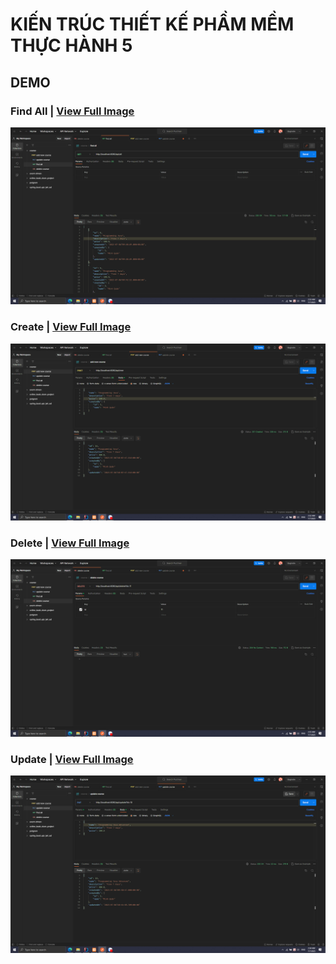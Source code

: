 # KIẾN TRÚC THIẾT KẾ PHẦM MỀM THỰC HÀNH 5

## DEMO
### Find All | [View Full Image](https://raw.githubusercontent.com/Minhquanzz1002/KTTKPM_TH5/main/demo/create.png)
![Find All](https://raw.githubusercontent.com/Minhquanzz1002/KTTKPM_TH5/main/demo/find-all.png)

### Create | [View Full Image](https://raw.githubusercontent.com/Minhquanzz1002/KTTKPM_TH5/main/demo/create.png)
![Create](https://raw.githubusercontent.com/Minhquanzz1002/KTTKPM_TH5/main/demo/create.png)

### Delete | [View Full Image](https://raw.githubusercontent.com/Minhquanzz1002/KTTKPM_TH5/main/demo/delete.png)
![Delete](https://raw.githubusercontent.com/Minhquanzz1002/KTTKPM_TH5/main/demo/delete.png)

### Update | [View Full Image](https://raw.githubusercontent.com/Minhquanzz1002/KTTKPM_TH5/main/demo/update.png)
![Update](https://raw.githubusercontent.com/Minhquanzz1002/KTTKPM_TH5/main/demo/update.png)

